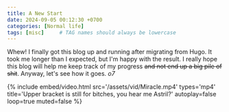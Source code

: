 ```yaml
---
title: A New Start
date: 2024-09-05 00:12:30 +0700
categories: [Normal life]
tags: [misc]     # TAG names should always be lowercase
---
```


Whew! I finally got this blog up and running after migrating from Hugo. It took me longer than I expected, but I'm happy with the result. I really hope this blog will help me keep track of my progress ~~and not end up a big pile of shit~~. Anyway, let's see how it goes. *o7*

{%
  include embed/video.html
  src='/assets/vid/Miracle.mp4'
  types='mp4'
  title='Upper bracket is still for bitches, you hear me Astril?'
  autoplay=false
  loop=true
  muted=false
%}